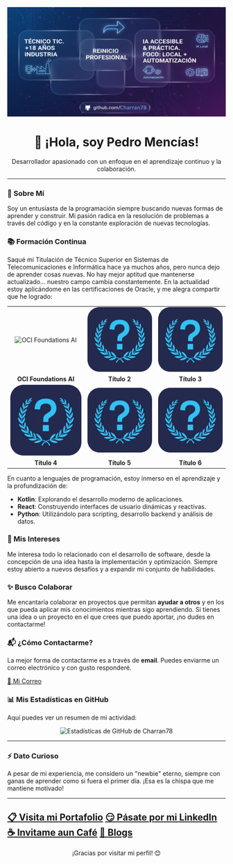 <div align="center">
  <img src="banner.png" alt="Demo" width="full">
  <h1>👋 ¡Hola, soy Pedro Mencías!</h1>
  <p>Desarrollador apasionado con un enfoque en el aprendizaje continuo y la colaboración.</p>
</div>

---

### 🚀 Sobre Mí

Soy un entusiasta de la programación siempre buscando nuevas formas de aprender y construir. Mi pasión radica en la resolución de problemas a través del código y en la constante exploración de nuevas tecnologías.

### 📚 Formación Continua

Saqué mi Titulación de Técnico Superior en Sistemas de Telecomunicaciones e Informática hace ya muchos años, pero nunca dejo de aprender cosas nuevas. No hay mejor aptitud que mantenerse actualizado... nuestro campo cambia constantemente. En la actualidad estoy aplicándome en las certificaciones de Oracle, y me alegra compartir que he logrado:

<div align="center">

| | | |
|:---:|:---:|:---:|
| <img src="OCIFA.pneg" alt="OCI Foundations AI" width="200"> | <img src="proxtit.png" alt="Descripción 2" width="200"> | <img src="proxtit.png" alt="Descripción 3" width="200"> |
| **OCI Foundations AI** | **Título 2** | **Título 3** |
| <img src="proxtit.png" alt="Descripción 4" width="200"> | <img src="proxtit.png" alt="Descripción 5" width="200"> | <img src="proxtit.png" alt="Descripción 6" width="200"> |
| **Título 4** | **Título 5** | **Título 6** |

</div>

En cuanto a lenguajes de programación, estoy inmerso en el aprendizaje y la profundización de:

-   **Kotlin**: Explorando el desarrollo moderno de aplicaciones.
-   **React**: Construyendo interfaces de usuario dinámicas y reactivas.
-   **Python**: Utilizándolo para scripting, desarrollo backend y análisis de datos.

### 🌱 Mis Intereses

Me interesa todo lo relacionado con el desarrollo de software, desde la concepción de una idea hasta la implementación y optimización. Siempre estoy abierto a nuevos desafíos y a expandir mi conjunto de habilidades.

### ✨ Busco Colaborar

Me encantaría colaborar en proyectos que permitan **ayudar a otros** y en los que pueda aplicar mis conocimientos mientras sigo aprendiendo. Si tienes una idea o un proyecto en el que crees que puedo aportar, ¡no dudes en contactarme!

### 📬 ¿Cómo Contactarme?

La mejor forma de contactarme es a través de **email**. Puedes enviarme un correo electrónico y con gusto responderé.

[📧 Mi Correo](mailto:beyond.digital.web@gmail.com)

### 📊 Mis Estadísticas en GitHub

Aquí puedes ver un resumen de mi actividad:

<div align="center">
  <img src="https://github-readme-stats.vercel.app/api?username=Charran78&show_icons=true&theme=radical&hide_border=false" alt="Estadísticas de GitHub de Charran78"/>
  
</div>

---

### ⚡ Dato Curioso

A pesar de mi experiencia, me considero un "newbie" eterno, siempre con ganas de aprender como si fuera el primer día. ¡Esa es la chispa que me mantiene motivado!

---

[📋 Visita mi Portafolio](https://pedromencias.netlify.app/)
[😏 Pásate por mi LinkedIn](https://www.linkedin.com/in/pedro-menc%C3%ADas-68223336b/)
[☕ Invitame aun Café](https://buymeacoffee.com/beyonddigiv)
[🐉 Blogs](https://androidalonia.wordpress.com/)
---

<div align="center">
  <p>¡Gracias por visitar mi perfil! 😊</p>
</div>
